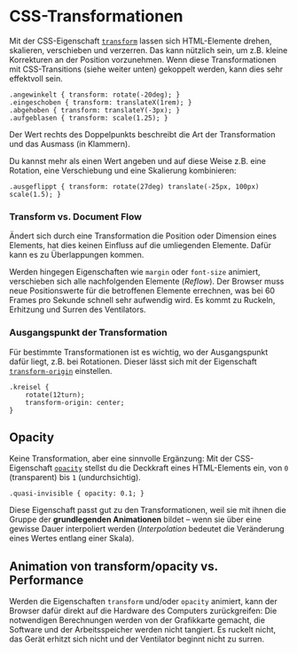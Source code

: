 #  CSS-Transformationen

Mit der CSS-Eigenschaft [`transform`](https://developer.mozilla.org/en-US/docs/Web/CSS/transform) lassen sich HTML-Elemente drehen, skalieren, verschieben und verzerren. Das kann nützlich sein, um z.B. kleine Korrekturen an der Position vorzunehmen. Wenn diese Transformationen mit CSS-Transitions (siehe weiter unten) gekoppelt werden, kann dies sehr effektvoll sein.

    .angewinkelt { transform: rotate(-20deg); }
    .eingeschoben { transform: translateX(1rem); }
    .abgehoben { transform: translateY(-3px); }
    .aufgeblasen { transform: scale(1.25); }

Der Wert rechts des Doppelpunkts beschreibt die Art der Transformation und das Ausmass (in Klammern).

Du kannst mehr als einen Wert angeben und auf diese Weise z.B.  eine Rotation, eine Verschiebung und eine Skalierung kombinieren:

    .ausgeflippt { transform: rotate(27deg) translate(-25px, 100px) scale(1.5); }

### Transform vs. Document Flow

Ändert sich durch eine Transformation die Position oder Dimension eines Elements, hat dies keinen Einfluss auf die umliegenden Elemente. Dafür kann es zu Überlappungen kommen.

Werden hingegen Eigenschaften wie `margin` oder `font-size` animiert, verschieben sich alle nachfolgenden Elemente (*Reflow*). Der Browser muss neue Positionswerte  für die betroffenen Elemente errechnen, was bei 60 Frames pro Sekunde schnell sehr aufwendig wird. Es kommt zu Ruckeln, Erhitzung und Surren des Ventilators.

### Ausgangspunkt der Transformation

Für bestimmte Transformationen ist es wichtig, wo der Ausgangspunkt dafür liegt, z.B. bei Rotationen. Dieser lässt sich mit der Eigenschaft [`transform-origin`](https://developer.mozilla.org/en-US/docs/Web/CSS/transform-origin) einstellen.

    .kreisel {
        rotate(12turn);
        transform-origin: center;
    }

## Opacity

Keine Transformation, aber eine sinnvolle Ergänzung: Mit der CSS-Eigenschaft [`opacity`](https://developer.mozilla.org/de/docs/Web/CSS/opacity) stellst du die Deckkraft eines HTML-Elements ein, von `0` (transparent) bis `1` (undurchsichtig). 

    .quasi-invisible { opacity: 0.1; }

Diese Eigenschaft passt gut zu den Transformationen, weil sie mit ihnen die Gruppe der **grundlegenden Animationen** bildet – wenn sie über eine gewisse Dauer interpoliert werden (*Interpolation* bedeutet die Veränderung eines Wertes entlang einer Skala).

## Animation von transform/opacity vs. Performance 

Werden die Eigenschaften `transform` und/oder `opacity` animiert, kann der Browser dafür direkt auf die Hardware des Computers zurückgreifen: Die notwendigen Berechnungen werden von der Grafikkarte gemacht, die Software und der Arbeitsspeicher werden nicht tangiert. Es ruckelt nicht, das Gerät erhitzt sich nicht und der Ventilator beginnt nicht zu surren.

